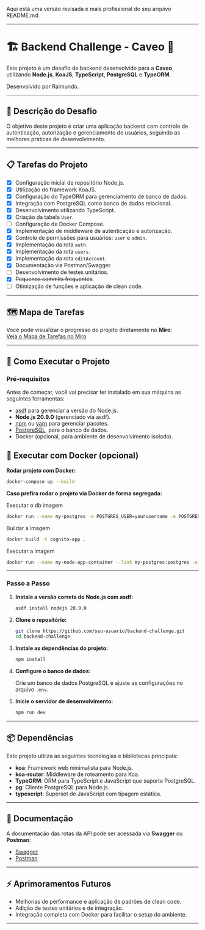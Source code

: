 Aqui está uma versão revisada e mais profissional do seu arquivo README.md:

---

# 🏗️ **Backend Challenge - Caveo** 🚀

Este projeto é um desafio de backend desenvolvido para a **Caveo**, utilizando **Node.js**, **KoaJS**, **TypeScript**, **PostgreSQL** e **TypeORM**.

Desenvolvido por Raimundo.

---

## 📝 **Descrição do Desafio**

O objetivo deste projeto é criar uma aplicação backend com controle de autenticação, autorização e gerenciamento de usuários, seguindo as melhores práticas de desenvolvimento.

---

## 📋 **Tarefas do Projeto**

- [x] Configuração inicial de repositório Node.js.
- [x] Utilização do framework KoaJS.
- [x] Configuração do TypeORM para gerenciamento de banco de dados.
- [x] Integração com PostgreSQL como banco de dados relacional.
- [x] Desenvolvimento utilizando TypeScript.
- [x] Criação da tabela `User`.
- [ ] Configuração de Docker Compose.
- [x] Implementação de middleware de autenticação e autorização.
- [x] Controle de permissões para usuários: `user` e `admin`.
- [x] Implementação da rota `auth`.
- [x] Implementação da rota `users`.
- [x] Implementação da rota `editAccount`.
- [x] Documentação via Postman/Swagger.
- [ ] Desenvolvimento de testes unitários.
- [x] ~~Pequenos commits frequentes~~.
- [ ] Otimização de funções e aplicação de clean code.

---

## 🗺️ **Mapa de Tarefas**

Você pode visualizar o progresso do projeto diretamente no **Miro**:  
[Veja o Mapa de Tarefas no Miro](https://miro.com/app/embed/uXjVLcROrxE=/?pres=1&frameId=3458764600737919968&embedId=81780933623)

---

## 🚀 **Como Executar o Projeto**

### **Pré-requisitos**

Antes de começar, você vai precisar ter instalado em sua máquina as seguintes ferramentas:

- [asdf](https://asdf-vm.com/guide/getting-started.html) para gerenciar a versão do Node.js.
- **Node.js 20.9.0** (gerenciado via asdf).
- [npm](https://www.npmjs.com/get-npm) ou [yarn](https://yarnpkg.com/getting-started) para gerenciar pacotes.
- [PostgreSQL](https://www.postgresql.org/), para o banco de dados.
- Docker (opcional, para ambiente de desenvolvimento isolado).

## 🐳 **Executar com Docker (opcional)**

**Rodar projeto com Docker:**

```bash
docker-compose up --build
```

**Caso prefira rodar o projeto via Docker de forma segregada:**

Executar o db imagem
```bash
docker run --name my-postgres -e POSTGRES_USER=yourusername -e POSTGRES_PASSWORD=yourpassword -e POSTGRES_DB=yourdbname -p 5432:5432 -d postgres
```

Buildar a imagem

```bash
docker build -t cognito-app .
```
Executar a imagem

```bash
docker run --name my-node-app-container --link my-postgres:postgres -e POSTGRES_HOST=postgres -p 3000:3000 -d cognito-app

```

----

### **Passo a Passo**

1. **Instale a versão correta do Node.js com asdf:**

   ```bash
   asdf install nodejs 20.9.0
   ```

2. **Clone o repositório:**

   ```bash
   git clone https://github.com/seu-usuario/backend-challenge.git
   cd backend-challenge
   ```

3. **Instale as dependências do projeto:**

   ```bash
   npm install
   ```

4. **Configure o banco de dados:**

   Crie um banco de dados PostgreSQL e ajuste as configurações no arquivo `.env`.

5. **Inicie o servidor de desenvolvimento:**

   ```bash
   npm run dev
   ```

---

## 📦 **Dependências**

Este projeto utiliza as seguintes tecnologias e bibliotecas principais:

- **koa**: Framework web minimalista para Node.js.
- **koa-router**: Middleware de roteamento para Koa.
- **TypeORM**: ORM para TypeScript e JavaScript que suporta PostgreSQL.
- **pg**: Cliente PostgreSQL para Node.js.
- **typescript**: Superset de JavaScript com tipagem estática.

---

## 📄 **Documentação**

A documentação das rotas da API pode ser acessada via **Swagger** ou **Postman**:

- [Swagger](https://swagger.io/tools/swagger-ui/)
- [Postman](https://www.postman.com/)

---

## ⚡ **Aprimoramentos Futuros**

- Melhorias de performance e aplicação de padrões de clean code.
- Adição de testes unitários e de integração.
- Integração completa com Docker para facilitar o setup do ambiente.

---
